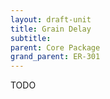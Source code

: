 ```yaml
---
layout: draft-unit
title: Grain Delay
subtitle: 
parent: Core Package
grand_parent: ER-301
---
```


TODO
